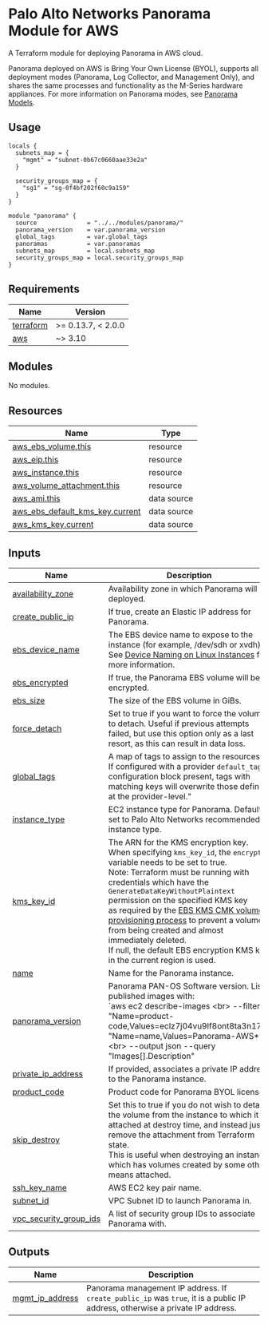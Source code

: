 # Palo Alto Networks Panorama Module for AWS

A Terraform module for deploying Panorama in AWS cloud.

Panorama deployed on AWS is Bring Your Own License (BYOL), supports all deployment modes (Panorama, Log Collector, and Management Only), and shares the same processes and functionality as the M-Series hardware appliances. For more information on Panorama modes, see [Panorama Models](https://docs.paloaltonetworks.com/panorama/8-1/panorama-admin/panorama-overview/panorama-models.html#id6a2d6388-f727-45aa-ae7e-ef7599379871).

## Usage

```hcl
locals {
  subnets_map = {
    "mgmt" = "subnet-0b67c0660aae33e2a"
  }

  security_groups_map = {
    "sg1" = "sg-0f4bf202f60c9a159"
  }
}

module "panorama" {
  source              = "../../modules/panorama/"
  panorama_version    = var.panorama_version
  global_tags         = var.global_tags
  panoramas           = var.panoramas
  subnets_map         = local.subnets_map
  security_groups_map = local.security_groups_map
}
```

<!-- BEGINNING OF PRE-COMMIT-TERRAFORM DOCS HOOK -->
## Requirements

| Name | Version |
|------|---------|
| <a name="requirement_terraform"></a> [terraform](#requirement\_terraform) | >= 0.13.7, < 2.0.0 |
| <a name="requirement_aws"></a> [aws](#requirement\_aws) | ~> 3.10 |

## Modules

No modules.

## Resources

| Name | Type |
|------|------|
| [aws_ebs_volume.this](https://registry.terraform.io/providers/hashicorp/aws/latest/docs/resources/ebs_volume) | resource |
| [aws_eip.this](https://registry.terraform.io/providers/hashicorp/aws/latest/docs/resources/eip) | resource |
| [aws_instance.this](https://registry.terraform.io/providers/hashicorp/aws/latest/docs/resources/instance) | resource |
| [aws_volume_attachment.this](https://registry.terraform.io/providers/hashicorp/aws/latest/docs/resources/volume_attachment) | resource |
| [aws_ami.this](https://registry.terraform.io/providers/hashicorp/aws/latest/docs/data-sources/ami) | data source |
| [aws_ebs_default_kms_key.current](https://registry.terraform.io/providers/hashicorp/aws/latest/docs/data-sources/ebs_default_kms_key) | data source |
| [aws_kms_key.current](https://registry.terraform.io/providers/hashicorp/aws/latest/docs/data-sources/kms_key) | data source |

## Inputs

| Name | Description | Type | Default | Required |
|------|-------------|------|---------|:--------:|
| <a name="input_availability_zone"></a> [availability\_zone](#input\_availability\_zone) | Availability zone in which Panorama will be deployed. | `string` | `"us-east-1a"` | no |
| <a name="input_create_public_ip"></a> [create\_public\_ip](#input\_create\_public\_ip) | If true, create an Elastic IP address for Panorama. | `bool` | `false` | no |
| <a name="input_ebs_device_name"></a> [ebs\_device\_name](#input\_ebs\_device\_name) | The EBS device name to expose to the instance (for example, /dev/sdh or xvdh).<br>See [Device Naming on Linux Instances](https://docs.aws.amazon.com/AWSEC2/latest/UserGuide/device_naming.html#available-ec2-device-names) for more information. | `string` | `"/dev/sdb"` | no |
| <a name="input_ebs_encrypted"></a> [ebs\_encrypted](#input\_ebs\_encrypted) | If true, the Panorama EBS volume will be encrypted. | `bool` | `false` | no |
| <a name="input_ebs_size"></a> [ebs\_size](#input\_ebs\_size) | The size of the EBS volume in GiBs. | `string` | `"2000"` | no |
| <a name="input_force_detach"></a> [force\_detach](#input\_force\_detach) | Set to true if you want to force the volume to detach. Useful if previous attempts failed, but use this option only as a last resort, as this can result in data loss. | `bool` | `false` | no |
| <a name="input_global_tags"></a> [global\_tags](#input\_global\_tags) | A map of tags to assign to the resources.<br>If configured with a provider `default_tags` configuration block present, tags with matching keys will overwrite those defined at the provider-level." | `map(any)` | `{}` | no |
| <a name="input_instance_type"></a> [instance\_type](#input\_instance\_type) | EC2 instance type for Panorama. Default set to Palo Alto Networks recommended instance type. | `string` | `"c5.4xlarge"` | no |
| <a name="input_kms_key_id"></a> [kms\_key\_id](#input\_kms\_key\_id) | The ARN for the KMS encryption key. When specifying `kms_key_id`, the `encrypted` variable needs to be set to true. <br>Note: Terraform must be running with credentials which have the `GenerateDataKeyWithoutPlaintext` permission on the specified KMS key <br>as required by the [EBS KMS CMK volume provisioning process](https://docs.aws.amazon.com/kms/latest/developerguide/services-ebs.html#ebs-cmk) to prevent a volume from being created and almost immediately deleted.<br>If null, the default EBS encryption KMS key in the current region is used. | `string` | `null` | no |
| <a name="input_name"></a> [name](#input\_name) | Name for the Panorama instance. | `string` | `"pan-panorama"` | no |
| <a name="input_panorama_version"></a> [panorama\_version](#input\_panorama\_version) | Panorama PAN-OS Software version. List published images with: <br>`aws ec2 describe-images \<br>    --filters "Name=product-code,Values=eclz7j04vu9lf8ont8ta3n17o" "Name=name,Values=Panorama-AWS*" \<br>    --output json --query "Images[].Description" | grep -o 'Panorama-AWS-.*' | tr -d '",'` | `string` | `"10.0.6"` | no |
| <a name="input_private_ip_address"></a> [private\_ip\_address](#input\_private\_ip\_address) | If provided, associates a private IP address to the Panorama instance. | `string` | `null` | no |
| <a name="input_product_code"></a> [product\_code](#input\_product\_code) | Product code for Panorama BYOL license. | `string` | `"eclz7j04vu9lf8ont8ta3n17o"` | no |
| <a name="input_skip_destroy"></a> [skip\_destroy](#input\_skip\_destroy) | Set this to true if you do not wish to detach the volume from the instance to which it is attached at destroy time, and instead just remove the attachment from Terraform state. <br>  This is useful when destroying an instance which has volumes created by some other means attached. | `bool` | `false` | no |
| <a name="input_ssh_key_name"></a> [ssh\_key\_name](#input\_ssh\_key\_name) | AWS EC2 key pair name. | `string` | `null` | no |
| <a name="input_subnet_id"></a> [subnet\_id](#input\_subnet\_id) | VPC Subnet ID to launch Panorama in. | `string` | `null` | no |
| <a name="input_vpc_security_group_ids"></a> [vpc\_security\_group\_ids](#input\_vpc\_security\_group\_ids) | A list of security group IDs to associate Panorama with. | `list(any)` | `null` | no |

## Outputs

| Name | Description |
|------|-------------|
| <a name="output_mgmt_ip_address"></a> [mgmt\_ip\_address](#output\_mgmt\_ip\_address) | Panorama management IP address. If `create_public_ip` was `true`, it is a public IP address, otherwise a private IP address. |
<!-- END OF PRE-COMMIT-TERRAFORM DOCS HOOK -->
